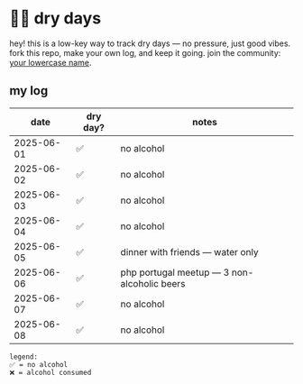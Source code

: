 # 💪🏼 dry days

hey! this is a low-key way to track dry days — no pressure, just good vibes.  fork this repo, make your own log, and keep it going.  join the community: [your lowercase name](https://google.com).

## my log

| date       | dry day? | notes                                              |
|------------|----------|----------------------------------------------------|
| 2025-06-01 | ✅       | no alcohol                                         |
| 2025-06-02 | ✅       | no alcohol                                         |
| 2025-06-03 | ✅       | no alcohol                                         |
| 2025-06-04 | ✅       | no alcohol                                         |
| 2025-06-05 | ✅       | dinner with friends — water only                   |
| 2025-06-06 | ✅       | php portugal meetup — 3 non-alcoholic beers        |
| 2025-06-07 | ✅       | no alcohol                                         |
| 2025-06-08 | ✅       | no alcohol                                         |

```
legend:
✅ = no alcohol
❌ = alcohol consumed
```
